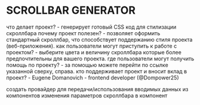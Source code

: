 # SCROLLBAR GENERATOR


что делает проект? - генерирует готовый CSS код для стилизации скроллбара
почему проект полезен? - позволяет оформить стандартный скроллбар, что способствует поддержанию стиля проекта (веб-приложения).
как пользователи могут приступить к работе с проектом? - выберите цвета и величину скроллбара которые более предпочтительны для вашего проекта.
где пользователи могут получить помощь по проекту? - за помощью можете перейти по ссылке указанной сверху, справа.
кто поддерживает проект и вносит вклад в проект? - Eugene Domanovich - frontend developer (@Dompower25)

создать провайдер для передачи/использования вводимых данных из компонентов изменения параметров скроллбара в компонент <Scrollbar/>